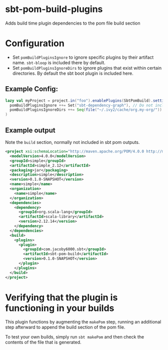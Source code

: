 # sbt-pom-build-plugins
Adds build time plugin dependencies to the pom file build section


# Configuration

* Set `pomBuildPluginsIgnore` to ignore specific plugins by their artifact name. `sbt-bloop` is included there by default.
* Set `pomBuildPluginsIgnoreDirs` to ignore plugins that exist within certain directories.  By default the sbt boot plugin is included here.

## Example Config:
```sbt
lazy val myProject = project.in("foo").enablePlugins(SbtPomBuild).settings(
  pomBuildPluginsIgnore ++= Set("sbt-dependency-graph"), // Do not include sbt-dependency-graph in the pom build plugins list
  pomBuildPluginsIgnoreDirs ++= Seq(file("~/.ivy2/cache/org.my-org/")) // Do not include any ivy dependencies from `org.my-org` in the pom build plugins list
)
```

## Example output

Note the `build` section, normally not included in sbt pom outputs.

```xml
<project xsi:schemaLocation="http://maven.apache.org/POM/4.0.0 http://maven.apache.org/xsd/maven-4.0.0.xsd" xmlns:xsi="http://www.w3.org/2001/XMLSchema-instance" xmlns="http://maven.apache.org/POM/4.0.0">
  <modelVersion>4.0.0</modelVersion>
  <groupId>simple</groupId>
  <artifactId>simple_2.12</artifactId>
  <packaging>jar</packaging>
  <description>simple</description>
  <version>0.1.0-SNAPSHOT</version>
  <name>simple</name>
  <organization>
    <name>simple</name>
  </organization>
  <dependencies>
    <dependency>
      <groupId>org.scala-lang</groupId>
      <artifactId>scala-library</artifactId>
      <version>2.12.14</version>
    </dependency>
  </dependencies>
  <build>
    <plugins>
      <plugin>
        <groupId>com.jacoby6000.sbt</groupId>
        <artifactId>sbt-pom-build</artifactId>
        <version>0.1.0-SNAPSHOT</version>
      </plugin>
    </plugins>
  </build>
</project>
```

# Verifying that the plugin is functioning in your builds
This plugin functions by augmenting the `makePom` step, running an additional step afterward to append the build section
of the pom file.

To test your own builds, simply run `sbt makePom` and then check the contents of the file that is generated.
